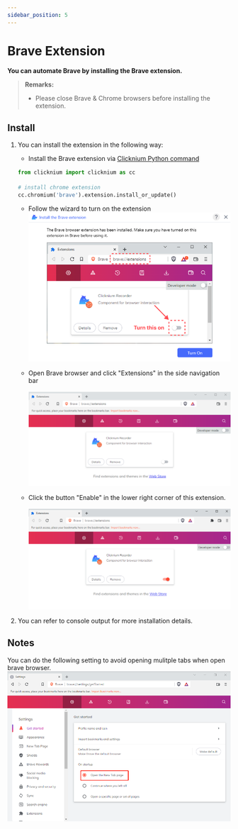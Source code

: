 ```yaml
---
sidebar_position: 5
---
```

# Brave Extension

**You can automate Brave by installing the Brave extension.**

> **Remarks:**
>
>- Please close Brave & Chrome browsers before installing the extension.

## Install

1. You can install the extension in the following way:  
    - Install the Brave extension via [Clicknium Python command](./../../references/python/webdriver/webextension/webextension.md)

    ```python
    from clicknium import clicknium as cc

    # install chrome extension
    cc.chromium('brave').extension.install_or_update()
    ```
    - Follow the wizard to turn on the extension
    ![brave turn on](../../img/brave_turnon.png)

    - Open Brave browser and click "Extensions" in the side navigation bar  
    &emsp;&emsp;![brave extension page](../../img/brave_extension_off.png)   
    - Click the button "Enable" in the lower right corner of this extension.  
    &emsp;&emsp;![brave extension page](../../img/brave_extension.png)

2. You can refer to console output for more installation details.

## Notes
You can do the following setting to avoid opening mulitple tabs when open brave browser.
&emsp;&emsp;![brave extension page](../../img/brave_getstarted.png)

